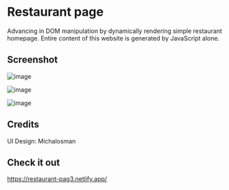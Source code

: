 # Restaurant page

Advancing in DOM manipulation by dynamically rendering simple restaurant homepage. Entire content of this website is generated by JavaScript alone. 


## Screenshot

![image](https://user-images.githubusercontent.com/46375087/169515784-eb424075-4c0d-42ff-bad5-15619f6ecce5.png)


![image](https://user-images.githubusercontent.com/46375087/169518230-9a04b592-f42f-4d20-9f67-6b64b986a03d.png)


![image](https://user-images.githubusercontent.com/46375087/169518333-065ed26f-72de-497d-a496-b12c02430774.png)


## Credits 

UI Design: Michalosman 

## Check it out 

https://restaurant-pag3.netlify.app/
